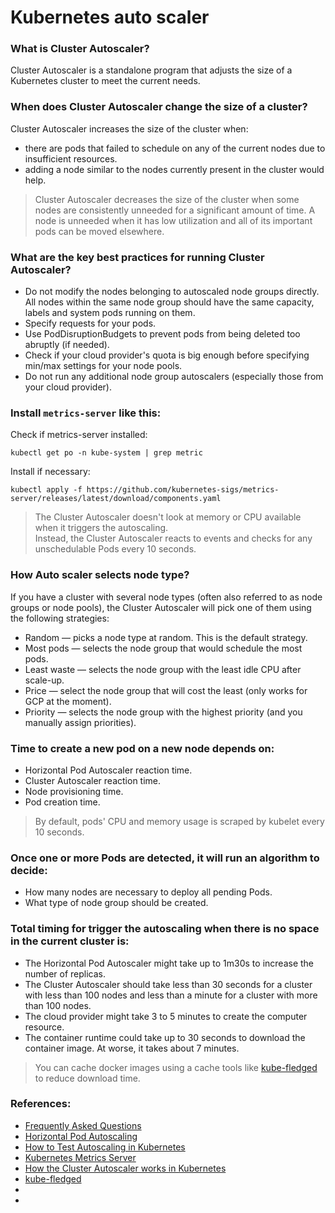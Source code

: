 # Kubernetes auto scaler
### What is Cluster Autoscaler?
Cluster Autoscaler is a standalone program that adjusts the size of a Kubernetes cluster to meet the current needs.
### When does Cluster Autoscaler change the size of a cluster?

Cluster Autoscaler increases the size of the cluster when:
- there are pods that failed to schedule on any of the current nodes due to insufficient resources.
- adding a node similar to the nodes currently present in the cluster would help.

> Cluster Autoscaler decreases the size of the cluster when some nodes are consistently unneeded for a significant amount of time. A node is unneeded when it has low utilization and all of its important pods can be moved elsewhere.

### What are the key best practices for running Cluster Autoscaler?
- Do not modify the nodes belonging to autoscaled node groups directly. All nodes within the same node group should have the same capacity, labels and system pods running on them.
- Specify requests for your pods.
- Use PodDisruptionBudgets to prevent pods from being deleted too abruptly (if needed).
- Check if your cloud provider's quota is big enough before specifying min/max settings for your node pools.
- Do not run any additional node group autoscalers (especially those from your cloud provider).


### Install `metrics-server` like this:
Check if metrics-server installed:
```commandline
kubectl get po -n kube-system | grep metric
```
Install if necessary:
```commandline
kubectl apply -f https://github.com/kubernetes-sigs/metrics-server/releases/latest/download/components.yaml
```
> The Cluster Autoscaler doesn't look at memory or CPU available when it triggers the autoscaling.  
Instead, the Cluster Autoscaler reacts to events and checks for any unschedulable Pods every 10 seconds.
### How Auto scaler selects node type?
If you have a cluster with several node types (often also referred to as node groups or node pools), the Cluster Autoscaler will pick one of them using the following strategies:

- Random — picks a node type at random. This is the default strategy.
- Most pods — selects the node group that would schedule the most pods.
- Least waste — selects the node group with the least idle CPU after scale-up.
- Price — select the node group that will cost the least (only works for GCP at the moment).
- Priority — selects the node group with the highest priority (and you manually assign priorities).
### Time to create a new pod on a new node depends on:
- Horizontal Pod Autoscaler reaction time.
- Cluster Autoscaler reaction time.
- Node provisioning time.
- Pod creation time.
> By default, pods' CPU and memory usage is scraped by kubelet every 10 seconds.
### Once one or more Pods are detected, it will run an algorithm to decide:
- How many nodes are necessary to deploy all pending Pods.
- What type of node group should be created.

### Total timing for trigger the autoscaling when there is no space in the current cluster is:
- The Horizontal Pod Autoscaler might take up to 1m30s to increase the number of replicas.
- The Cluster Autoscaler should take less than 30 seconds for a cluster with less than 100 nodes and less than a minute for a cluster with more than 100 nodes.
- The cloud provider might take 3 to 5 minutes to create the computer resource.
- The container runtime could take up to 30 seconds to download the container image.
At worse, it takes about 7 minutes.

> You can cache docker images using a cache tools like [kube-fledged](https://github.com/senthilrch/kube-fledged) to reduce download time. 
### References: 
- [Frequently Asked Questions](https://github.com/kubernetes/autoscaler/blob/master/cluster-autoscaler/FAQ.md#what-is-cluster-autoscaler)
- [Horizontal Pod Autoscaling](https://kubernetes.io/docs/tasks/run-application/horizontal-pod-autoscale/)
- [How to Test Autoscaling in Kubernetes](https://speedscale.com/how-to-test-kubernetes-autoscaling/)
- [Kubernetes Metrics Server](https://kubernetes-sigs.github.io/metrics-server/)
- [How the Cluster Autoscaler works in Kubernetes](https://learnk8s.io/kubernetes-autoscaling-strategies#how-the-cluster-autoscaler-works-in-kubernetes)
- [kube-fledged](https://github.com/senthilrch/kube-fledged)
- []()
- []()
